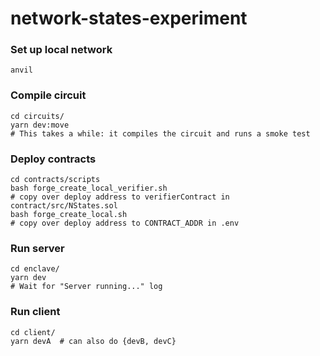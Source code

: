 # network-states-experiment

### Set up local network
``` 
anvil
```

### Compile circuit
```
cd circuits/
yarn dev:move
# This takes a while: it compiles the circuit and runs a smoke test
```

### Deploy contracts
```
cd contracts/scripts
bash forge_create_local_verifier.sh
# copy over deploy address to verifierContract in contract/src/NStates.sol
bash forge_create_local.sh
# copy over deploy address to CONTRACT_ADDR in .env
```

### Run server
```
cd enclave/
yarn dev
# Wait for "Server running..." log
```

### Run client
``` 
cd client/
yarn devA  # can also do {devB, devC}
```
